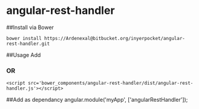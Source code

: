 # angular-rest-handler

##Install via Bower

    bower install https://Ardenexal@bitbucket.org/inyerpocket/angular-rest-handler.git

##Usage
Add
    <script src='/bower_components/angular-rest-handler/dist/angular-rest-handler.min.js'></script>

### OR

    <script src='bower_components/angular-rest-handler/dist/angular-rest-handler.js'></script>

##Add as dependancy
   angular.module('myApp', ['angularRestHandler']);